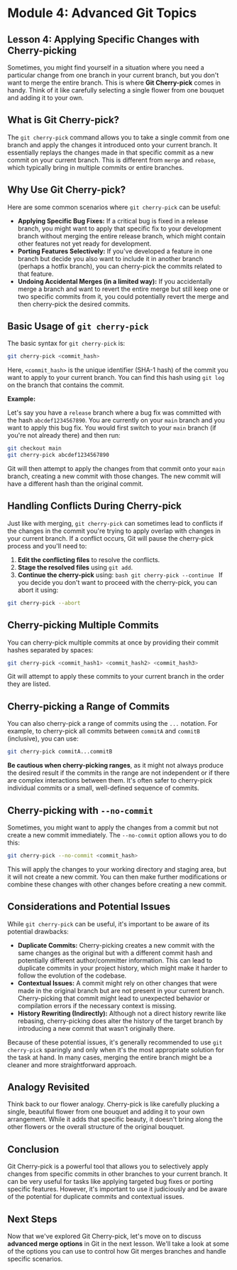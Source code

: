 # Module 4: Advanced Git Topics

## Lesson 4: Applying Specific Changes with Cherry-picking

Sometimes, you might find yourself in a situation where you need a particular change from one branch in your current branch, but you don't want to merge the entire branch. This is where **Git Cherry-pick** comes in handy. Think of it like carefully selecting a single flower from one bouquet and adding it to your own.

## What is Git Cherry-pick?

The `git cherry-pick` command allows you to take a single commit from one branch and apply the changes it introduced onto your current branch. It essentially replays the changes made in that specific commit as a new commit on your current branch. This is different from `merge` and `rebase`, which typically bring in multiple commits or entire branches.

## Why Use Git Cherry-pick?

Here are some common scenarios where `git cherry-pick` can be useful:

- **Applying Specific Bug Fixes:** If a critical bug is fixed in a release branch, you might want to apply that specific fix to your development branch without merging the entire release branch, which might contain other features not yet ready for development.
- **Porting Features Selectively:** If you've developed a feature in one branch but decide you also want to include it in another branch (perhaps a hotfix branch), you can cherry-pick the commits related to that feature.
- **Undoing Accidental Merges (in a limited way):** If you accidentally merge a branch and want to revert the entire merge but still keep one or two specific commits from it, you could potentially revert the merge and then cherry-pick the desired commits.

## Basic Usage of `git cherry-pick`

The basic syntax for `git cherry-pick` is:

```bash
git cherry-pick <commit_hash>
```

Here, `<commit_hash>` is the unique identifier (SHA-1 hash) of the commit you want to apply to your current branch. You can find this hash using `git log` on the branch that contains the commit.

**Example:**

Let's say you have a `release` branch where a bug fix was committed with the hash `abcdef1234567890`. You are currently on your `main` branch and you want to apply this bug fix. You would first switch to your `main` branch (if you're not already there) and then run:

```bash
git checkout main
git cherry-pick abcdef1234567890
```

Git will then attempt to apply the changes from that commit onto your `main` branch, creating a new commit with those changes. The new commit will have a different hash than the original commit.

## Handling Conflicts During Cherry-pick

Just like with merging, `git cherry-pick` can sometimes lead to conflicts if the changes in the commit you're trying to apply overlap with changes in your current branch. If a conflict occurs, Git will pause the cherry-pick process and you'll need to:

1.  **Edit the conflicting files** to resolve the conflicts.
2.  **Stage the resolved files** using `git add`.
3.  **Continue the cherry-pick** using:
    `bash
git cherry-pick --continue
`
    If you decide you don't want to proceed with the cherry-pick, you can abort it using:

```bash
git cherry-pick --abort
```

## Cherry-picking Multiple Commits

You can cherry-pick multiple commits at once by providing their commit hashes separated by spaces:

```bash
git cherry-pick <commit_hash1> <commit_hash2> <commit_hash3>
```

Git will attempt to apply these commits to your current branch in the order they are listed.

## Cherry-picking a Range of Commits

You can also cherry-pick a range of commits using the `...` notation. For example, to cherry-pick all commits between `commitA` and `commitB` (inclusive), you can use:

```bash
git cherry-pick commitA...commitB
```

**Be cautious when cherry-picking ranges**, as it might not always produce the desired result if the commits in the range are not independent or if there are complex interactions between them. It's often safer to cherry-pick individual commits or a small, well-defined sequence of commits.

## Cherry-picking with `--no-commit`

Sometimes, you might want to apply the changes from a commit but not create a new commit immediately. The `--no-commit` option allows you to do this:

```bash
git cherry-pick --no-commit <commit_hash>
```

This will apply the changes to your working directory and staging area, but it will not create a new commit. You can then make further modifications or combine these changes with other changes before creating a new commit.

## Considerations and Potential Issues

While `git cherry-pick` can be useful, it's important to be aware of its potential drawbacks:

- **Duplicate Commits:** Cherry-picking creates a new commit with the same changes as the original but with a different commit hash and potentially different author/committer information. This can lead to duplicate commits in your project history, which might make it harder to follow the evolution of the codebase.
- **Contextual Issues:** A commit might rely on other changes that were made in the original branch but are not present in your current branch. Cherry-picking that commit might lead to unexpected behavior or compilation errors if the necessary context is missing.
- **History Rewriting (Indirectly):** Although not a direct history rewrite like rebasing, cherry-picking does alter the history of the target branch by introducing a new commit that wasn't originally there.

Because of these potential issues, it's generally recommended to use `git cherry-pick` sparingly and only when it's the most appropriate solution for the task at hand. In many cases, merging the entire branch might be a cleaner and more straightforward approach.

## Analogy Revisited

Think back to our flower analogy. Cherry-pick is like carefully plucking a single, beautiful flower from one bouquet and adding it to your own arrangement. While it adds that specific beauty, it doesn't bring along the other flowers or the overall structure of the original bouquet.

## Conclusion

Git Cherry-pick is a powerful tool that allows you to selectively apply changes from specific commits in other branches to your current branch. It can be very useful for tasks like applying targeted bug fixes or porting specific features. However, it's important to use it judiciously and be aware of the potential for duplicate commits and contextual issues.

## Next Steps

Now that we've explored Git Cherry-pick, let's move on to discuss **advanced merge options** in Git in the next lesson. We'll take a look at some of the options you can use to control how Git merges branches and handle specific scenarios.

```

```
